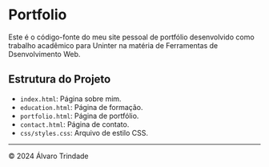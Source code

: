 # Portfolio

Este é o código-fonte do meu site pessoal de portfólio desenvolvido como trabalho acadêmico para Uninter na matéria de Ferramentas de Dsenvolvimento Web.

## Estrutura do Projeto

- `index.html`: Página sobre mim.
- `education.html`: Página de formação.
- `portfolio.html`: Página de portfólio.
- `contact.html`: Página de contato.
- `css/styles.css`: Arquivo de estilo CSS.

---

© 2024 Álvaro Trindade
